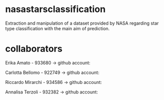 # nasastarsclassification

Extraction and manipulation of a dataset provided by NASA regarding star type classification with the main aim of prediction.

# collaborators

Erika Amato - 933680
-> github account:

Carlotta Bellomo - 922749
-> github account:

Riccardo Mirarchi - 934586
-> github account:

Annalisa Terzoli - 932382
-> github account:
